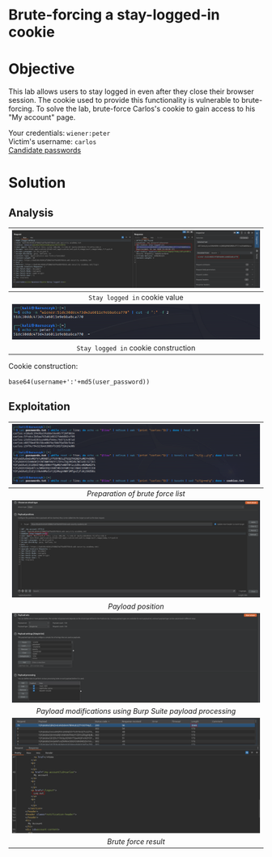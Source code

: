 # Brute-forcing a stay-logged-in cookie
# Objective
This lab allows users to stay logged in even after they close their browser session. The cookie used to provide this functionality is vulnerable to brute-forcing. To solve the lab, brute-force Carlos's cookie to gain access to his "My account" page.

Your credentials: `wiener:peter`\
Victim's username: `carlos`\
[Candidate passwords](https://portswigger.net/web-security/authentication/auth-lab-passwords)

# Solution
## Analysis
|![](Images/image-37.png)|
|:--:| 
| `Stay logged in` cookie value |
|![](Images/image-38.png)|
| `Stay logged in` cookie construction |

Cookie construction:
```
base64(username+':'+md5(user_password))
```

## Exploitation
|![](Images/image-39.png)|
|:--:| 
| *Preparation of brute force list* |
|![](Images/image-40.png)|
| *Payload position* |
|![](Images/image-41.png)|
| *Payload modifications using Burp Suite payload processing* |
|![](Images/image-42.png)|
| *Brute force result* |
